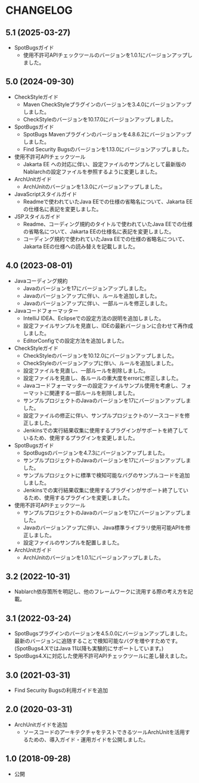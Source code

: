 # CHANGELOG

## 5.1 (2025-03-27)

- SpotBugsガイド
  - 使用不許可APIチェックツールのバージョンを1.0.1にバージョンアップしました。

## 5.0 (2024-09-30)

- CheckStyleガイド
  - Maven CheckStyleプラグインのバージョンを3.4.0にバージョンアップしました。
  - CheckStyleのバージョンを10.17.0にバージョンアップしました。
- SpotBugsガイド
  - SpotBugs Mavenプラグインのバージョンを4.8.6.2にバージョンアップしました。
  - Find Security Bugsのバージョンを1.13.0にバージョンアップしました。
- 使用不許可APIチェックツール
  - Jakarta EE への対応に伴い、設定ファイルのサンプルとして最新版のNablarchの設定ファイルを参照するように変更しました。
- ArchUnitガイド
  - ArchUnitのバージョンを1.3.0にバージョンアップしました。
- JavaScriptスタイルガイド
  - Readmeで使われていたJava EEでの仕様の省略名について、Jakarta EEの仕様名に表記を変更しました。
- JSPスタイルガイド
  - Readme、コーディング規約のタイトルで使われていたJava EEでの仕様の省略名について、Jakarta EEの仕様名に表記を変更しました。
  - コーディング規約で使われていたJava EEでの仕様の省略名について、Jakarta EEの仕様への読み替えを記載しました。

## 4.0 (2023-08-01)

- Javaコーディング規約
  - Javaのバージョンを17にバージョンアップしました。
  - Javaのバージョンアップに伴い、ルールを追加しました。
  - Javaのバージョンアップに伴い、一部ルールを修正しました。
- Javaコードフォーマッター
  - IntelliJ IDEA、Eclipseでの設定方法の説明を追加しました。
  - 設定ファイルサンプルを見直し、IDEの最新バージョンに合わせて再作成しました。
  - EditorConfigでの設定方法を追加しました。
- CheckStyleガイド
  - CheckStyleのバージョンを10.12.0にバージョンアップしました。
  - CheckStyleのバージョンアップに伴い、ルールを追加しました。
  - 設定ファイルを見直し、一部ルールを削除しました。
  - 設定ファイルを見直し、各ルールの重大度をerrorに修正しました。
  - Javaコードフォーマッターの設定ファイルサンプル使用を考慮し、フォーマットに関連する一部ルールを削除しました。
  - サンプルプロジェクトのJavaのバージョンを17にバージョンアップしました。
  - 設定ファイルの修正に伴い、サンプルプロジェクトのソースコードを修正しました。
  - Jenkinsでの実行結果収集に使用するプラグインがサポートを終了しているため、使用するプラグインを変更しました。
- SpotBugsガイド
  - SpotBugsのバージョンを4.7.3にバージョンアップしました。
  - サンプルプロジェクトのJavaのバージョンを17にバージョンアップしました。
  - サンプルプロジェクトに標準で検知可能なバグのサンプルコードを追加しました。
  - Jenkinsでの実行結果収集に使用するプラグインがサポート終了しているため、使用するプラグインを変更しました。
- 使用不許可APIチェックツール
  - サンプルプロジェクトのJavaのバージョンを17にバージョンアップしました。
  - Javaのバージョンアップに伴い、Java標準ライブラリ使用可能APIを修正しました。
  - 設定ファイルのサンプルを配置しました。
- ArchUnitガイド
  - ArchUnitのバージョンを1.0.1にバージョンアップしました。

## 3.2 (2022-10-31)

- Nablarch依存箇所を明記し、他のフレームワークに流用する際の考え方を記載。

## 3.1 (2022-03-24)

- SpotBugsプラグインのバージョンを4.5.0.0にバージョンアップしました。
  最新のバージョンに追随することで検知可能なバグを増やすためです。
  (SpotBugs4.XではJava 11以降も実験的にサポートしています。)
- SpotBugs4.Xに対応した使用不許可APIチェックツールに差し替えました。

## 3.0 (2021-03-31)

- Find Security Bugsの利用ガイドを追加

## 2.0 (2020-03-31)

- ArchUnitガイドを追加
  - ソースコードのアーキテクチャをテストできるツールArchUnitを活用するための、導入ガイド・運用ガイドを公開しました。

## 1.0 (2018-09-28)

- 公開
